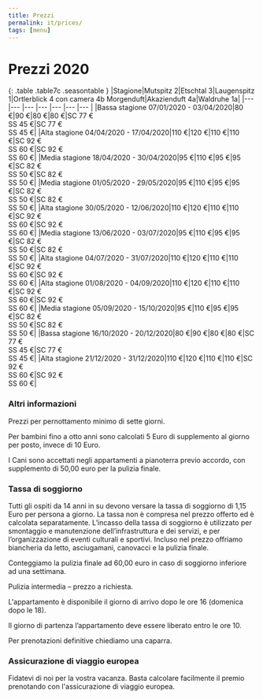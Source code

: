 ```yaml
---
title: Prezzi
permalink: it/prices/
tags: [menu]
---
```


# Prezzi 2020

{: .table .table7c .seasontable }
|Stagione|Mutspitz 2|Etschtal 3|Laugenspitz 1|Ortlerblick 4 con camera 4b Morgenduft|Akazienduft 4a|Waldruhe 1a|
|--- |--- |--- |--- |--- |--- |--- |
|Bassa stagione 07/01/2020 - 03/04/2020|80 €|90 €|80 €|80 €|SC 77 €<br />SS 45 €|SC 77 €<br />SS 45 €|
|Alta stagione 04/04/2020 - 17/04/2020|110 €|120 €|110 €|110 €|SC 92 €<br />SS 60 €|SC 92 €<br />SS 60 €|
|Media stagione 18/04/2020 - 30/04/2020|95 €|110 €|95 €|95 €|SC 82 €<br />SS 50 €|SC 82 €<br />SS 50 €|
|Media stagione 01/05/2020 - 29/05/2020|95 €|110 €|95 €|95 €|SC 82 €<br />SS 50 €|SC 82 €<br />SS 50 €|
|Alta stagione 30/05/2020 - 12/06/2020|110 €|120 €|110 €|110 €|SC 92 €<br />SS 60 €|SC 92 €<br />SS 60 €|
|Media stagione 13/06/2020 - 03/07/2020|95 €|110 €|95 €|95 €|SC 82 €<br />SS 50 €|SC 82 €<br />SS 50 €|
|Alta stagione 04/07/2020 - 31/07/2020|110 €|120 €|110 €|110 €|SC 92 €<br />SS 60 €|SC 92 €<br />SS 60 €|
|Alta stagione 01/08/2020 - 04/09/2020|110 €|120 €|110 €|110 €|SC 92 €<br />SS 60 €|SC 92 €<br />SS 60 €|
|Media stagione 05/09/2020 - 15/10/2020|95 €|110 €|95 €|95 €|SC 82 €<br />SS 50 €|SC 82 €<br />SS 50 €|
|Bassa stagione 16/10/2020 - 20/12/2020|80 €|90 €|80 €|80 €|SC 77 €<br />SS 45 €|SC 77 €<br />SS 45 €|
|Alta stagione 21/12/2020 - 31/12/2020|110 €|120 €|110 €|110 €|SC 92 €<br />SS 60 €|SC 92 €<br />SS 60 €|

### Altri informazioni

Prezzi per pernottamento minimo di sette giorni.

Per bambini fino a otto anni sono calcolati 5 Euro di supplemento al giorno per posto, invece di 10 Euro.

I Cani sono accettati negli appartamenti a pianoterra previo accordo, con supplemento di 50,00 euro per la pulizia finale.

### Tassa di soggiorno

Tutti gli ospiti da 14 anni in su devono versare la tassa di soggiorno di 1,15 Euro per persona a giorno. La tassa non è compresa nel prezzo offerto ed è calcolata separatamente. L’incasso della tassa di soggiorno è utilizzato per smontaggio e manutenzione dell’infrastruttura e dei servizi, e per l’organizzazione di eventi culturali e sportivi. Incluso nel prezzo offriamo biancheria da letto, asciugamani, canovacci e la pulizia finale.

Conteggiamo la pulizia finale ad 60,00 euro in caso di soggiorno inferiore ad una settimana.

Pulizia intermedia – prezzo a richiesta.

L'appartamento è disponibile il giorno di arrivo dopo le ore 16 (domenica dopo le 18).

Il giorno di partenza l’appartamento deve essere liberato entro le ore 10.

Per prenotazioni definitive chiediamo una caparra.

### Assicurazione di viaggio europea

Fidatevi di noi per la vostra vacanza. Basta calcolare facilmente il premio prenotando con  l'assicurazione di viaggio europea.
